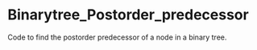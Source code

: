 # Binarytree_Postorder_predecessor
Code to find the postorder predecessor of a node in a binary tree.
